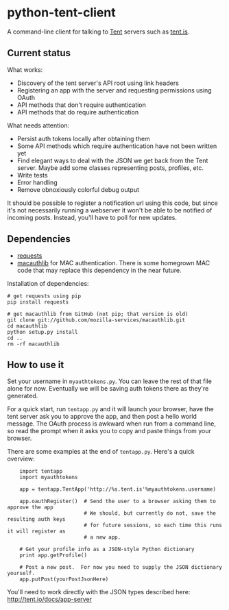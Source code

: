 python-tent-client
==================

A command-line client for talking to [Tent](http://tent.io/) servers such as [tent.is](https://tent.is/).

Current status
--------------

What works:
* Discovery of the tent server's API root using link headers
* Registering an app with the server and requesting permissions using OAuth
* API methods that don't require authentication
* API methods that do require authentication

What needs attention:
* Persist auth tokens locally after obtaining them
* Some API methods which require authentication have not been written yet
* Find elegant ways to deal with the JSON we get back from the Tent server.  Maybe add some classes representing posts, profiles, etc.
* Write tests
* Error handling
* Remove obnoxiously colorful debug output

It should be possible to register a notification url using this code, but since it's not necessarily running a webserver it won't be able to be notified of incoming posts.  Instead, you'll have to poll for new updates.

Dependencies
------------

* [requests](http://docs.python-requests.org/en/latest/#)
* [macauthlib](https://github.com/mozilla-services/macauthlib) for MAC authentication.  There is some homegrown MAC code that may replace this dependency in the near future.

Installation of dependencies:

```
# get requests using pip
pip install requests

# get macauthlib from GitHub (not pip; that version is old)
git clone git://github.com/mozilla-services/macauthlib.git
cd macauthlib
python setup.py install
cd ..
rm -rf macauthlib
```

How to use it
-------------

Set your username in `myauthtokens.py`.  You can leave the rest of that file alone for now.  Eventually we will be saving auth tokens there as they're generated.

For a quick start, run `tentapp.py` and it will launch your browser, have the tent server ask you to approve the app, and then post a hello world message.  The OAuth process is awkward when run from a command line, so read the prompt when it asks you to copy and paste things from your browser.

There are some examples at the end of `tentapp.py`.  Here's a quick overview:

```
    import tentapp
    import myauthtokens

    app = tentapp.TentApp('http://%s.tent.is'%myauthtokens.username)

    app.oauthRegister()  # Send the user to a browser asking them to approve the app
                         # We should, but currently do not, save the resulting auth keys 
                         # for future sessions, so each time this runs it will register as
                         # a new app.

    # Get your profile info as a JSON-style Python dictionary
    print app.getProfile()

    # Post a new post.  For now you need to supply the JSON dictionary yourself.
    app.putPost(yourPostJsonHere)
```

You'll need to work directly with the JSON types described here: http://tent.io/docs/app-server


